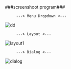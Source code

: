 ###screenshoot program###

         ---> Menu Dropdown <---
![dd](https://user-images.githubusercontent.com/72422140/117395116-9562e500-af21-11eb-8615-ac38bb28382f.png)

         ---> Layout <---
![layout1](https://user-images.githubusercontent.com/72422140/117394727-deff0000-af20-11eb-9c83-1816a20cf368.png)


         ---> Dialog <---
![dialog](https://user-images.githubusercontent.com/72422140/117394736-e2928700-af20-11eb-813c-42e553c34bf9.png)




